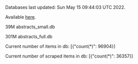 Databases last updated: Sun May 15 09:44:03 UTC 2022. 

Available [here](https://github.com/cbeauhilton/ash-db/releases).


39M	abstracts_small.db

301M	abstracts_full.db

Current number of items in db:
[{"count(*)": 96904}]

Current number of scraped items in db:
[{"count(*)": 36357}]
